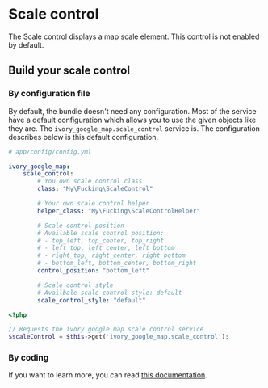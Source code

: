 # Scale control

The Scale control displays a map scale element. This control is not enabled by default.

## Build your scale control

### By configuration file

By default, the bundle doesn't need any configuration. Most of the service have a default configuration which allows
you to use the given objects like they are. The ``ivory_google_map.scale_control`` service is. The configuration
describes below is this default configuration.

```yaml
# app/config/config.yml

ivory_google_map:
    scale_control:
        # You own scale control class
        class: "My\Fucking\ScaleControl"

        # Your own scale control helper
        helper_class: "My\Fucking\ScaleControlHelper"

        # Scale control position
        # Available scale control position:
        # - top_left, top_center, top_right
        # - left_top, left_center, left_bottom
        # - right_top, right_center, right_bottom
        # - bottom_left, bottom_center, bottom_right
        control_position: "bottom_left"

        # Scale control style
        # Availbale scale control style: default
        scale_control_style: "default"
```

``` php
<?php

// Requests the ivory google map scale control service
$scaleControl = $this->get('ivory_google_map.scale_control');
```

### By coding

If you want to learn more, you can read
[this documentation](https://github.com/egeloen/ivory-google-map/blob/master/doc/usage/controls/scale.md).
